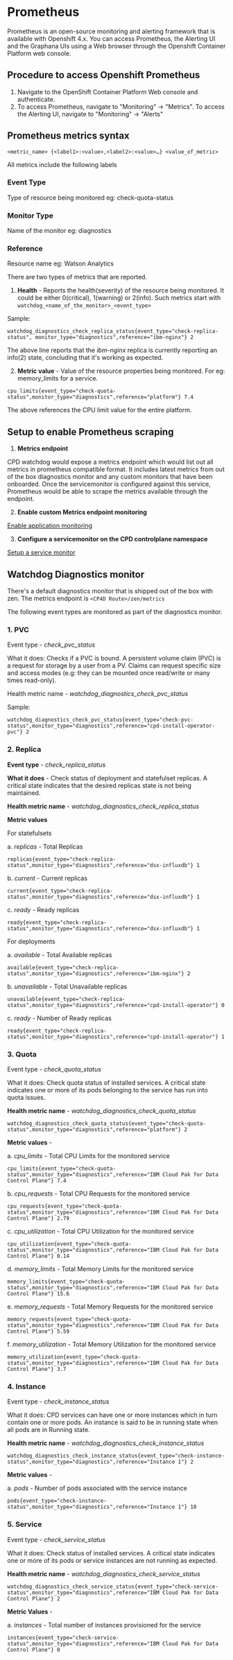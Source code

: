 # Prometheus

Prometheus is an open-source monitoring and alerting framework that is available with Openshift 4.x. You can access Prometheus, the Alerting UI and the Graphana UIs using a Web browser through the Openshift Container Platform web console.

## Procedure to access Openshift Prometheus

1.	Navigate to the OpenShift Container Platform Web console and authenticate.
2.	To access Prometheus, navigate to "Monitoring" → "Metrics".
To access the Alerting UI, navigate to "Monitoring" → "Alerts" 

## Prometheus metrics syntax 

`<metric_name> {<label1>:<value>,<label2>:<value>…} <value_of_metric>`

All metrics include the following labels

### Event Type 
Type of resource being monitored eg: check-quota-status

### Monitor Type
Name of the monitor eg: diagnostics

### Reference
Resource name eg: Watson Analytics

There are two types of metrics that are reported.

1. **Health** - Reports the health(severity) of the resource being monitored. It could be either 0(critical), 1(warning) or 2(info). Such metrics start with `watchdog_<name_of_the_monitor>_<event_type>`

Sample:

`watchdog_diagnostics_check_replica_status{event_type="check-replica-status", monitor_type="diagnostics",reference="ibm-nginx"} 2`

 The above line reports that the _ibm-nginx_ replica is currently reporting an info(2) state, concluding that it's working as expected.

2. **Metric value** - Value of the resource properties being monitored. For eg: memory_limits for a service.

`cpu_limits{event_type="check-quota-status",monitor_type="diagnostics",reference="platform"} 7.4`

The above references the CPU limit value for the entire platform.

## Setup to enable Prometheus scraping

1. **Metrics endpoint**

CPD watchdog would expose a metrics endpoint which would list out all metrics in prometheus compatible format. It includes latest metrics from out of the box diagnostics monitor and any custom monitors that have been onboarded. Once the servicemonitor is configured against this service, Prometheus would be able to scrape the metrics available through the endpoint.

2.	**Enable custom Metrics endpoint monitoring**

[Enable application monitoring](https://github.com/redhat-scholars/openshift-admins-devops/blob/v4.6blog/documentation/modules/ROOT/pages/metrics-alerting.adoc#enable-end-user-application-monitoring)

3.	**Configure a servicemonitor on the CPD controlplane namespace** 

[Setup a service monitor](https://github.com/redhat-scholars/openshift-admins-devops/blob/v4.6blog/documentation/modules/ROOT/pages/metrics-alerting.adoc#creating-a-service-monitor)

## Watchdog Diagnostics monitor

There's a default diagnostics monitor that is shipped out of the box with zen. The metrics endpoint is `<CP4D Route>/zen/metrics`

The following event types are monitored as part of the diagnostics monitor.

### 1. PVC

Event type - _check_pvc_status_

What it does: Checks if a PVC is bound. A persistent volume claim (PVC) is a request for storage by a user from a PV. Claims can request specific size and access modes (e.g: they can be mounted once read/write or many times read-only).

Health metric name - _watchdog_diagnostics_check_pvc_status_

Sample:

`watchdog_diagnostics_check_pvc_status{event_type="check-pvc-status",monitor_type="diagnostics",reference="cpd-install-operator-pvc"} 2`




### 2. Replica

**Event type** - _check_replica_status_

**What it does** - Check status of deployment and statefulset replicas. A critical state indicates that the desired replicas state is not being maintained.

**Health metric name** - _watchdog_diagnostics_check_replica_status_

**Metric values**

For statefulsets

a. _replicas_ - Total Replicas

`replicas{event_type="check-replica-status",monitor_type="diagnostics",reference="dsx-influxdb"} 1`


b. _current_ - Current replicas

`current{event_type="check-replica-status",monitor_type="diagnostics",reference="dsx-influxdb"} 1`

c. _ready_ - Ready replicas 

`ready{event_type="check-replica-status",monitor_type="diagnostics",reference="dsx-influxdb"} 1`

For deployments

a. _available_ - Total Available replicas

`available{event_type="check-replica-status",monitor_type="diagnostics",reference="ibm-nginx"} 2`


b. _unavailable_ - Total Unavailable replicas

`unavailable{event_type="check-replica-status",monitor_type="diagnostics",reference="cpd-install-operator"} 0`


c. _ready_ - Number of Ready replicas

`ready{event_type="check-replica-status",monitor_type="diagnostics",reference="cpd-install-operator"} 1`



### 3. Quota

Event type - _check_quota_status_

What it does: Check quota status of installed services. A critical state indicates one or more of its pods belonging to the service has run into quota issues.

**Health metric name** - _watchdog_diagnostics_check_quota_status_

`watchdog_diagnostics_check_quota_status{event_type="check-quota-status",monitor_type="diagnostics",reference="platform"} 2`

**Metric values** - 

a. _cpu_limits_ - Total CPU Limits for the monitored service

`cpu_limits{event_type="check-quota-status",monitor_type="diagnostics",reference="IBM Cloud Pak for Data Control Plane"} 7.4`

b. _cpu_requests_ - Total CPU Requests for the monitored service

`cpu_requests{event_type="check-quota-status",monitor_type="diagnostics",reference="IBM Cloud Pak for Data Control Plane"} 2.79`

c. _cpu_utilization_ - Total CPU Utilization for the monitored service

`cpu_utilization{event_type="check-quota-status",monitor_type="diagnostics",reference="IBM Cloud Pak for Data Control Plane"} 0.14`

d. _memory_limits_ - Total Memory Limits for the monitored service

`memory_limits{event_type="check-quota-status",monitor_type="diagnostics",reference="IBM Cloud Pak for Data Control Plane"} 15.6`

e. _memory_requests_ - Total Memory Requests for the monitored service

`memory_requests{event_type="check-quota-status",monitor_type="diagnostics",reference="IBM Cloud Pak for Data Control Plane"} 5.59`

f. _memory_utilization_ - Total Memory Utilization for the monitored service

`memory_utilization{event_type="check-quota-status",monitor_type="diagnostics",reference="IBM Cloud Pak for Data Control Plane"} 3.7`


### 4. Instance

Event type - _check_instance_status_

What it does: CPD services can have one or more instances which in turn contain one or more pods. An instance is said to be in running state when all pods are in Running state. 

**Health metric name** - _watchdog_diagnostics_check_instance_status_

`watchdog_diagnostics_check_instance_status{event_type="check-instance-status",monitor_type="diagnostics",reference="Instance 1"} 2`

**Metric values** -

a. _pods_ - Number of pods associated with the service instance

`pods{event_type="check-instance-status",monitor_type="diagnostics",reference="Instance 1"} 10`


### 5. Service

Event type - _check_service_status_

What it does: Check status of installed services. A critical state indicates one or more of its pods or service instances are not running as expected.

**Health metric name** - _watchdog_diagnostics_check_service_status_

`watchdog_diagnostics_check_service_status{event_type="check-service-status",monitor_type="diagnostics",reference="IBM Cloud Pak for Data Control Plane"} 2`


**Metric Values** - 

a. _instances_ - Total number of instances provisioned for the service

`instances{event_type="check-service-status",monitor_type="diagnostics",reference="IBM Cloud Pak for Data Control Plane"} 0`



